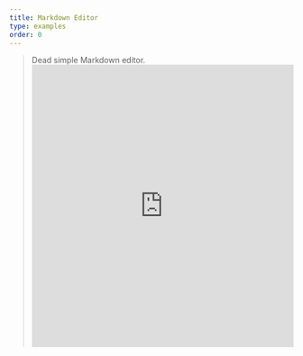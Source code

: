 ```yaml
---
title: Markdown Editor
type: examples
order: 0
---
```

> Dead simple Markdown editor. <iframe width="100%" height="500" src="https://jsfiddle.net/chrisvfritz/0dzvcf4d/embedded/result,html,js,css" allowfullscreen="allowfullscreen" frameborder="0" mark="crwd-mark"></iframe>
